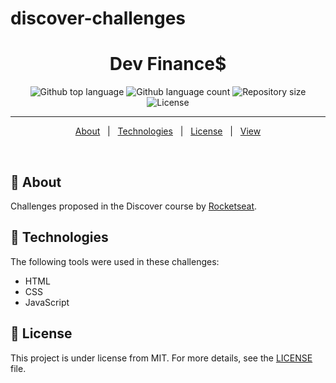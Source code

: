 # discover-challenges
<h1 align="center">Dev Finance$</h1>

<p align="center">
  <img alt="Github top language" src="https://img.shields.io/github/languages/top/luizgfalqueto/discover-challenges?color=56BEB8">

  <img alt="Github language count" src="https://img.shields.io/github/languages/count/luizgfalqueto/discover-challenges?color=56BEB8">

  <img alt="Repository size" src="https://img.shields.io/github/repo-size/luizgfalqueto/discover-challenges?color=56BEB8">

  <img alt="License" src="https://img.shields.io/github/license/luizgfalqueto/discover-challenges?color=56BEB8">
</p>

<hr>
<p align="center">
  <a href="#dart-about">About</a> &#xa0; | &#xa0;
  <a href="#rocket-technologies">Technologies</a> &#xa0; | &#xa0;
  <a href="#memo-license">License</a> &#xa0; | &#xa0;
  <a href="#eye-view">View</a>
</p>
<br>

## :dart: About ##

Challenges proposed in the Discover course by <a href="https://github.com/Rocketseat">Rocketseat</a>.

## :rocket: Technologies ##

The following tools were used in these challenges:

- HTML
- CSS
- JavaScript

## :memo: License ##

This project is under license from MIT. For more details, see the [LICENSE](LICENSE) file.